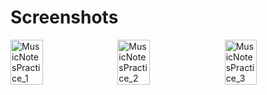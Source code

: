 # Screenshots
<div style="display: flex; justify-content: space-between;">
    <img src="https://github.com/user-attachments/assets/154ab7c6-6621-4d3e-aaa6-75240ddd093e" width="32%" alt="MusicNotesPractice_1"/>
    <img src="https://github.com/user-attachments/assets/7abf4049-d3ee-4ea9-9e32-f45b486bc871" width="32%" alt="MusicNotesPractice_2"/>
    <img src="https://github.com/user-attachments/assets/188f2450-5866-4ace-a1e2-b42e0fb32362" width="32%" alt="MusicNotesPractice_3"/>
</div>
